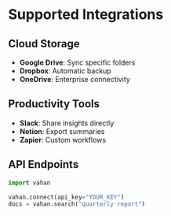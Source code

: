 # Supported Integrations

## Cloud Storage

- **Google Drive**: Sync specific folders
- **Dropbox**: Automatic backup
- **OneDrive**: Enterprise connectivity

## Productivity Tools

- **Slack**: Share insights directly
- **Notion**: Export summaries
- **Zapier**: Custom workflows

## API Endpoints

```python
import vahan

vahan.connect(api_key="YOUR_KEY")
docs = vahan.search("quarterly report")
```
